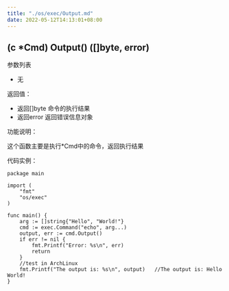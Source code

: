 ```yaml
---
title: "./os/exec/Output.md"
date: 2022-05-12T14:13:01+08:00
---
```

## (c *Cmd) Output() ([]byte, error)

参数列表

- 无

返回值：

- 返回[]byte 命令的执行结果
- 返回error 返回错误信息对象

功能说明：

这个函数主要是执行*Cmd中的命令，返回执行结果

代码实例：

    package main

    import (
        "fmt"
        "os/exec"
    )

    func main() {
        arg := []string{"Hello", "World!"}
        cmd := exec.Command("echo", arg...)
        output, err := cmd.Output()
        if err != nil {
            fmt.Printf("Error: %s\n", err)
            return
        }
        //test in ArchLinux
        fmt.Printf("The output is: %s\n", output)   //The output is: Hello World!
    }

